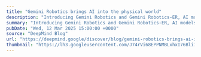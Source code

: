 ```yaml
---
title: "Gemini Robotics brings AI into the physical world"
description: "Introducing Gemini Robotics and Gemini Robotics-ER, AI models designed for robots to understand, act and react to the physical world."
summary: "Introducing Gemini Robotics and Gemini Robotics-ER, AI models designed for robots to understand, act and react to the physical world."
pubDate: "Wed, 12 Mar 2025 15:00:00 +0000"
source: "DeepMind Blog"
url: "https://deepmind.google/discover/blog/gemini-robotics-brings-ai-into-the-physical-world/"
thumbnail: "https://lh3.googleusercontent.com/J74rVi68EPPNMBLxhxI76Bli7QggLtYRYfp5Pk2HVPtSt2NIIk2VmLktQbwDZeIlZiW3AHwlpLNcswHuz_ecR-oj4kI-mtF53yYsGJKfvPugAw5ulQ=w1200-h630-n-nu"
---
```


